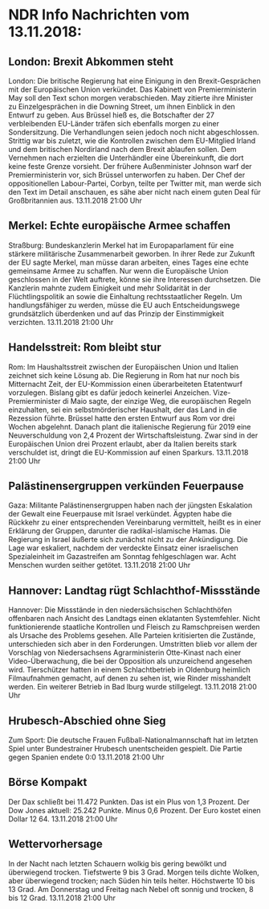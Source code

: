 # NDR Info Nachrichten vom 13.11.2018:


## London: Brexit Abkommen steht
London: Die britische Regierung hat eine Einigung in den Brexit-Gesprächen mit der Europäischen Union verkündet. Das Kabinett von Premierministerin May soll den Text schon morgen verabschieden. May zitierte ihre Minister zu Einzelgesprächen in die Downing Street, um ihnen Einblick in den Entwurf zu geben. Aus Brüssel hieß es, die Botschafter der 27 verbleibenden EU-Länder träfen sich ebenfalls morgen zu einer Sondersitzung. Die Verhandlungen seien jedoch noch nicht abgeschlossen. Strittig war bis zuletzt, wie die Kontrollen zwischen dem EU-Mitglied Irland und dem britischen Nordirland nach dem Brexit ablaufen sollen. Dem Vernehmen nach erzielten die Unterhändler eine Übereinkunft, die dort keine feste Grenze vorsieht. Der frühere Außenminister Johnson warf der Premierministerin vor, sich Brüssel unterworfen zu haben. Der Chef der oppositionellen Labour-Partei, Corbyn, teilte per Twitter mit, man werde sich den Text im Detail anschauen, es sähe aber nicht nach einem guten Deal für Großbritannien aus. 13.11.2018 21:00 Uhr 

## Merkel: Echte europäische Armee schaffen
Straßburg: Bundeskanzlerin Merkel hat im Europaparlament für eine stärkere militärische Zusammenarbeit geworben. In ihrer Rede zur Zukunft der EU sagte Merkel, man müsse daran arbeiten, eines Tages eine echte gemeinsame Armee zu schaffen. Nur wenn die Europäische Union geschlossen in der Welt auftrete, könne sie ihre Interessen durchsetzen. Die Kanzlerin mahnte zudem Einigkeit und mehr Solidarität in der Flüchtlingspolitik an sowie die Einhaltung rechtsstaatlicher Regeln. Um handlungsfähiger zu werden, müsse die EU auch Entscheidungswege grundsätzlich überdenken und auf das Prinzip der Einstimmigkeit verzichten. 13.11.2018 21:00 Uhr 

## Handelsstreit: Rom bleibt stur
Rom: Im Haushaltsstreit zwischen der Europäischen Union und Italien zeichnet sich keine Lösung ab. Die Regierung in Rom hat nur noch bis Mitternacht Zeit, der EU-Kommission einen überarbeiteten  Etatentwurf vorzulegen. Bislang gibt es dafür jedoch keinerlei Anzeichen. Vize-Premierminister di Maio sagte, der einzige Weg, die europäischen Regeln einzuhalten, sei ein selbstmörderischer Haushalt, der das Land in die Rezession führte. Brüssel hatte den ersten Entwurf aus Rom vor drei Wochen abgelehnt. Danach plant die italienische Regierung für 2019 eine Neuverschuldung von 2,4 Prozent der Wirtschaftsleistung. Zwar sind in der Europäischen Union drei Prozent erlaubt, aber da Italien bereits stark verschuldet ist, dringt die EU-Kommission auf einen Sparkurs. 13.11.2018 21:00 Uhr 

## Palästinensergruppen verkünden Feuerpause
Gaza: Militante Palästinensergruppen haben nach der jüngsten Eskalation der Gewalt eine Feuerpause mit Israel verkündet. Ägypten habe die Rückkehr zu einer entsprechenden Vereinbarung vermittelt, heißt es in einer Erklärung der Gruppen, darunter die radikal-islamische Hamas. Die Regierung in Israel äußerte sich zunächst nicht zu der Ankündigung. Die Lage war eskaliert, nachdem der verdeckte Einsatz einer israelischen Spezialeinheit im Gazastreifen am Sonntag fehlgeschlagen war. Acht Menschen wurden seither getötet. 13.11.2018 21:00 Uhr 

## Hannover: Landtag rügt Schlachthof-Missstände
Hannover: Die Missstände in den niedersächsischen Schlachthöfen offenbaren nach Ansicht des Landtags einen eklatanten Systemfehler. Nicht funktionierende staatliche Kontrollen und Fleisch zu Ramschpreisen werden als Ursache des Problems gesehen. Alle Parteien kritisierten die Zustände, unterschieden sich aber in den Forderungen. Umstritten blieb vor allem der Vorschlag von Niedersachsens Agrarministerin Otte-Kinast nach einer Video-Überwachung, die bei der Opposition als unzureichend angesehen wird. Tierschützer hatten in einem Schlachtbetrieb in Oldenburg heimlich Filmaufnahmen gemacht, auf denen zu sehen ist, wie Rinder misshandelt werden. Ein weiterer Betrieb in Bad Iburg wurde stillgelegt. 13.11.2018 21:00 Uhr 

## Hrubesch-Abschied ohne Sieg
Zum Sport: Die deutsche Frauen Fußball-Nationalmannschaft hat im letzten Spiel unter Bundestrainer Hrubesch unentscheiden gespielt. Die Partie gegen Spanien endete 0:0 13.11.2018 21:00 Uhr 

## Börse Kompakt
Der Dax schließt bei 11.472 Punkten. Das ist ein Plus von 1,3 Prozent. Der Dow Jones aktuell: 25.242 Punkte. Minus 0,6 Prozent. Der Euro kostet einen Dollar 12 64. 13.11.2018 21:00 Uhr 

## Wettervorhersage
In der Nacht nach letzten Schauern wolkig bis gering bewölkt und überwiegend trocken. Tiefstwerte 9 bis 3 Grad. Morgen teils dichte Wolken, aber überwiegend trocken; nach Süden hin teils heiter. Höchstwerte 10 bis 13 Grad. Am Donnerstag und Freitag nach Nebel oft sonnig und trocken, 8 bis 12 Grad. 13.11.2018 21:00 Uhr 
